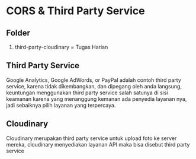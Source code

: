 # CORS & Third Party Service

## Folder
1. third-party-cloudinary = Tugas Harian

## Third Party Service
Google Analytics, Google AdWords, or PayPal adalah contoh third party service, karena tidak dikembangkan, dan dipegang oleh anda langsung, keuntungan menggunakan third party service salah satunya di sisi keamanan karena yang menanggung kemanan ada penyedia layanan nya, jadi sebaiknya pilih layanan yang terpercaya.

## Cloudinary
Cloudinary merupakan third party service untuk upload foto ke server mereka, cloudinary menyediakan layanan API maka bisa disebut third party service
